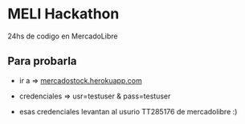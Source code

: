 # MELI Hackathon 
24hs de codigo en MercadoLibre

## Para probarla

* ir a => [mercadostock.herokuapp.com](http://mercadostock.herokuapp.com)

* credenciales => usr=testuser & pass=testuser
  
* esas credenciales levantan al usurio TT285176 de mercadolibre :)
